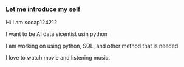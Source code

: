 ### Let me introduce my self

Hi I am socap124212

I want to be AI data sicentist usin python

I am working on using python, SQL, and other method that is needed

I love to watch movie and listening music.

<!--
**socpa124212/socpa124212** is a ✨ _special_ ✨ repository because its `README.md` (this file) appears on your GitHub profile.

Here are some ideas to get you started:

- 🔭 I’m currently working on ...
- 🌱 I’m currently learning ...
- 👯 I’m looking to collaborate on ...
- 🤔 I’m looking for help with ...
- 💬 Ask me about ...
- 📫 How to reach me: ...
- 😄 Pronouns: ...
- ⚡ Fun fact: ...
-->
